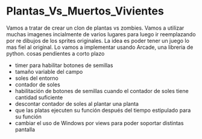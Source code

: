 # Plantas_Vs_Muertos_Vivientes
Vamos a tratar de crear un clon de plantas vs zombies. Vamos a utilizar muchas imagenes incialmente de varios lugares para luego ir reemplazando por re dibujos de los sprites originales. La idea es poder tener un juego lo mas fiel al original. 
Lo vamos a implementar usando Arcade, una libreria de python. 
cosas pendientes a corto plazo
* timer para habilitar botones de semillas
* tamaño variable del campo
* soles del entorno
* contador de soles
* habilitación de botones de semillas cuando el contador de soles tiene cantidad suficiente
* descontar contador de soles al plantar una planta
* que las platas ejecuten su función después del tiempo estipulado para su función
* cambiar el uso de Windows por views para poder soportar distintas pantalla 
